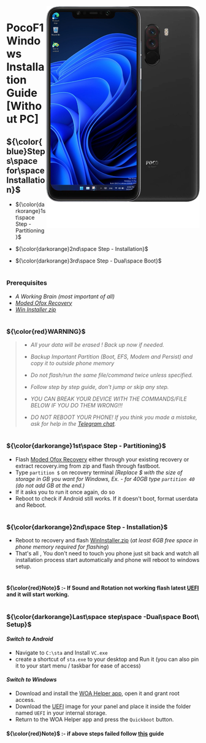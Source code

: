 <img align="right" src="beryllium.png" width="400" alt="Windows installation on beryllium">

# PocoF1 Windows Installation Guide [Without PC]

## ${\color{blue}Steps\space for\space Installation}$ 
- ${\color{darkorange}1st\space Step - Partitioning}$

- ${\color{darkorange}2nd\space Step - Installation}$

- ${\color{darkorange}3rd\space Step - Dual\space Boot}$
#
### Prerequisites
- _A Working Brain (most important of all)_
- [_Moded Ofox Recovery_](https://drive.google.com/file/d/18TtK7bqHF24mQ8xXlSeBlJUeAjzFuTOV/view?usp=drive_link)
- [_Win Installer zip_](https://drive.google.com/file/d/1n1p0ih5tAtWOVgyR5vd7vsjs7by3PDuk/view?usp=drivesdk)

#
### ${\color{red}WARNING}$
> - _All your data will be erased ! Back up now if needed._
>
> - _Backup Important Partition (Boot, EFS, Modem and Persist) and copy it to outside phone memory_
>
> - _Do not flash/run the same file/command twice unless specified._
>
> - _Follow step by step guide, don't jump or skip any step._
> 
> - _YOU CAN BREAK YOUR DEVICE WITH THE COMMANDS/FILE BELOW IF YOU DO THEM WRONG!!!_
> 
> - _DO NOT REBOOT YOUR PHONE! If you think you made a mistake, ask for help in the [Telegram chat](https://t.me/WinOnF1)._
#


### **${\color{darkorange}1st\space Step - Partitioning}$**
- Flash [Moded Ofox Recovery](https://drive.google.com/file/d/18TtK7bqHF24mQ8xXlSeBlJUeAjzFuTOV/view?usp=drive_link) either through your existing recovery or extract recovery.img from zip and flash through fastboot.
- Type ``` partition $ ``` on recovery terminal _[Replace $ with the size of storage in GB you want for Windows, Ex. - for 40GB type `partition 40` (do not add GB at the end.)_
- If it asks you to run it once again, do so 
- Reboot to check if Android still works. If it doesn't boot, format userdata and Reboot.
#

### ${\color{darkorange}2nd\space Step - Installation}$
- Reboot to recovery and flash [WinInstaller.zip](https://drive.google.com/file/d/1n1p0ih5tAtWOVgyR5vd7vsjs7by3PDuk/view?usp=drivesdk) (_at least 6GB free space in phone memory required for flashing_)
- That's all , 
 You don't need to touch you phone just sit back and watch all installation process start automatically and phone will reboot to windows setup.
#

#### ${\color{red}Note}$ :- If Sound and Rotation not working flash latest [UEFI](https://github.com/n00b69/woa-beryllium/releases/tag/UEFI) and it will start working.

#
### ${\color{darkorange}Last\space step\space -Dual\space Boot\ Setup}$
#### _Switch to Android_
- Navigate to `` C:\sta `` and Install ` VC.exe `
- create a shortcut of `sta.exe` to your desktop and Run it (you can also pin it to your start menu / taskbar for ease of access)
#### _Switch to Windows_
- Download and install the [WOA Helper app](https://github.com/Marius586/WoA-Helper-update/releases/tag/WOA), open it and grant root access.
- Download the [UEFI](https://github.com/n00b69/woa-beryllium/releases/tag/UEFI) image for your panel and place it inside the folder named `UEFI` in your internal storage.
- Return to the WOA Helper app and press the `Quickboot` button.
#### ${\color{red}Note}$ :- if above steps failed follow [this](https://github.com/n00b69/woa-beryllium/blob/main/guide/dualboot.md) guide
#























